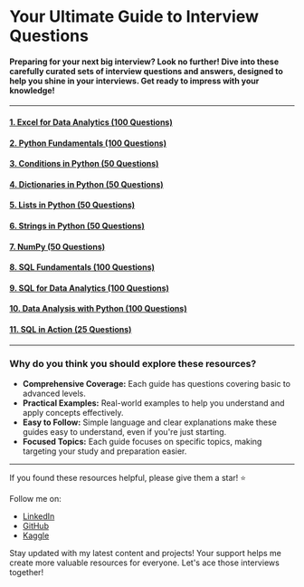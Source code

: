 # Your Ultimate Guide to Interview Questions

#### Preparing for your next big interview? Look no further! Dive into these carefully curated sets of interview questions and answers, designed to help you shine in your interviews. Get ready to impress with your knowledge!

---

#### [1. Excel for Data Analytics (100 Questions)](https://github.com/AshishJangra27/Interview-Questions/blob/main/Excel%20for%20Data%20Analytics.md)
#### [2. Python Fundamentals (100 Questions)](https://github.com/AshishJangra27/Interview-Questions/blob/main/Python%20Fundamentals.md)
#### [3. Conditions in Python (50 Questions)](https://github.com/AshishJangra27/Interview-Questions/blob/main/Conditions%20in%20Python.md)
#### [4. Dictionaries in Python (50 Questions)](https://github.com/AshishJangra27/Interview-Questions/blob/main/Dictionaries%20in%20Python.md)
#### [5. Lists in Python (50 Questions)](https://github.com/AshishJangra27/Interview-Questions/blob/main/Lists%20in%20Python.md)
#### [6. Strings in Python (50 Questions)](https://github.com/AshishJangra27/Interview-Questions/blob/main/Strings%20in%20Python.md)
#### [7. NumPy (50 Questions)](https://github.com/AshishJangra27/Interview-Questions/blob/main/NumPy.md)
#### [8. SQL Fundamentals (100 Questions)](https://github.com/AshishJangra27/Interview-Questions/blob/main/SQL%20Fundamentals.md)
#### [9. SQL for Data Analytics (100 Questions)](https://github.com/AshishJangra27/Interview-Questions/blob/main/SQL%20for%20Data%20Analytics.md)
#### [10. Data Analysis with Python (100 Questions)](https://github.com/AshishJangra27/Interview-Questions/blob/main/Data%20Analysis%20with%20Python.md)
#### [11. SQL in Action (25 Questions)](https://github.com/AshishJangra27/Interview-Questions/blob/main/SQL%20in%20Action.md)

---

### Why do you think you should explore these resources?

- **Comprehensive Coverage:** Each guide has questions covering basic to advanced levels.
- **Practical Examples:** Real-world examples to help you understand and apply concepts effectively.
- **Easy to Follow:** Simple language and clear explanations make these guides easy to understand, even if you're just starting.
- **Focused Topics:** Each guide focuses on specific topics, making targeting your study and preparation easier.

---

If you found these resources helpful, please give them a star! ⭐

Follow me on:
- [LinkedIn](https://www.linkedin.com/in/ashish-jangra/)
- [GitHub](https://github.com/AshishJangra27)
- [Kaggle](https://www.kaggle.com/ashishjangra27)

Stay updated with my latest content and projects! Your support helps me create more valuable resources for everyone. Let's ace those interviews together!
